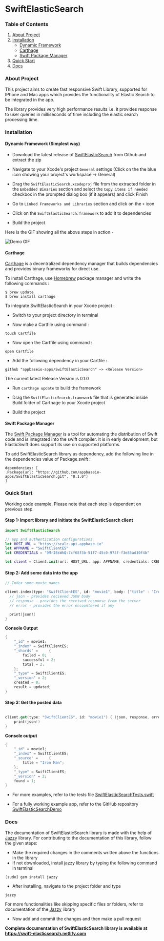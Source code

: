 # SwiftElasticSearch

### Table of Contents

1. [About Project](https://github.com/appbaseio-apps/SwiftElasticSearch#about-project)
2. [Installation](https://github.com/appbaseio-apps/SwiftElasticSearch#installation)
    * [Dynamic Framework](https://github.com/appbaseio-apps/SwiftElasticSearch#dynamic-framework-simplest-way)
    * [Carthage](https://github.com/appbaseio-apps/SwiftElasticSearch#carthage)
    * [Swift Package Manager](https://github.com/appbaseio-apps/SwiftElasticSearch#swift-package-manager)
3. [Quick Start](https://github.com/appbaseio-apps/SwiftElasticSearch#quick-start)
4. [Docs](https://github.com/appbaseio-apps/SwiftElasticSearch#docs)

### About Project

This project aims to create fast responsive Swift Library, supported for IPhone and Mac apps which provides the functionality of Elastic Search to be integrated in the app.

The library provides very high performance results i.e. it provides response to user queries in milliseconds of time including the elastic search processing time.

### Installation

#### Dynamic Framework (Simplest way)

* Download the latest release of [SwiftElasticSearch](https://github.com/appbaseio-apps/SwiftElasticSearch/archive/v0.1.0.zip) from Github and extract the zip 

* Navigate to your Xcode's project `General` settings (Click on the the blue icon showing your project's workspace -> General)

* Drag the `SwiftElasticSearch.xcodeproj` file from the extracted folder in the `Embedded Binaries` section and select the `Copy items if needed` checkbox in the prompted dialog box (if it appears) and click Finish

* Go to `Linked Frameworks and Libraries` section and click on the `+` icon

* Click on the `SwiftElasticSearch.framework` to add it to dependencies

* Build the project

Here is the GIF showing all the above steps in action - 

![Demo GIF](https://github.com/harsh-2711/Resources/blob/master/SwiftElasticSearchDemo.gif)

#### Carthage

[Carthage](https://github.com/Carthage/Carthage) is a decentralized dependency manager that builds dependencies and provides binary frameworks for direct use.

To install Carthage, use [Homebrew](https://brew.sh/) package manager and write the following commands :

```
$ brew update
$ brew install carthage
```
To integrate SwiftElasticSearch in your Xcode project :

* Switch to your project directory in terminal

* Now make a Cartfile using command :

```
touch Cartfile
```
* Now open the Cartfile using command :

```
open Cartfile
```
* Add the following dependency in your Cartfile :

```
github "appbaseio-apps/SwiftElasticSearch" ~> <Release Version>
```
The current latest Release Version is 0.1.0

* Run `carthage update` to build the framework

* Drag the `SwiftElasticSearch.framework` file that is generated inside Build folder of Carthage to your Xcode project

* Build the project

#### Swift Package Manager

The [Swift Package Manager](https://swift.org/package-manager/) is a tool for automating the distribution of Swift code and is integrated into the swift compiler. It is in early development, but ElasticSwift does support its use on supported platforms.

To add SwiftElasticSearch library as dependency, add the following line in the dependencies value of Package.swift : 

```
dependencies: [
.Package(url: "https://github.com/appbaseio-apps/SwiftElasticSearch.git", "0.1.0")
]
```

### Quick Start

Working code example. Please note that each step is dependent on previous step.

#### Step 1: Import library and initiate the SwiftElasticSearch client

```swift
import SwiftElasticSearch

// app and authentication configurations
let HOST_URL = "https://scalr.api.appbase.io"
let APPNAME = "SwiftClientES"
let CREDENTIALS = "9MrI8sWhQ:7cf68f3b-51f7-45c0-973f-f3e85ad10f4b"

let client = Client.init(url: HOST_URL, app: APPNAME, credentials: CREDENTIALS)
```

#### Step 2: Add some data into the app

```swift
// Index some movie names

client.index(type: "SwiftClientES", id: "movie1", body: ["title" : "Iron Man"]) { (json, response, error) in
  // json - provides recieved JSON body
  // response - provides the received response from the server
  // error - provides the error encountered if any

  print(json!)
}
```

**Console Output**

```swift
{
    "_id" = movie1;
    "_index" = SwiftClientES;
    "_shards" =     {
        failed = 0;
        successful = 2;
        total = 2;
    };
    "_type" = SwiftClientES;
    "_version" = 2;
    created = 0;
    result = updated;
}
```

#### Step 3: Get the posted data

```swift

client.get(type: "SwiftClientES", id: "movie1") { (json, response, error) in
    print(json!)
}
```

**Console output**

```swift
{
    "_id" = movie1;
    "_index" = SwiftClientES;
    "_source" =     {
        title = "Iron Man";
    };
    "_type" = SwiftClientES;
    "_version" = 2;
    found = 1;
}
```

* For more examples, refer to the tests file [SwiftElasticSearchTests.swift](https://github.com/appbaseio-apps/SwiftElasticSearch/blob/master/SwiftElasticSearchTests/SwiftElasticSearchTests.swift)

* For a fully working example app, refer to the GitHub repository [SwiftElasticSearchDemo](https://github.com/harsh-2711/SwiftElasticSearchDemo)

### Docs

The documentation of SwiftElasticSearch library is made with the help of [Jazzy](https://github.com/realm/jazzy) library. For contributing to the documentation of this library, follow the given steps:

* Make the required changes in the comments written above the functions in the library
* If not downloaded, install jazzy library by typing the following command in terminal
```
[sudo] gem install jazzy
```
* After installing, navigate to the project folder and type 
```
jazzy
```
For more functionalities like skipping specific files or folders, refer to documentation of the  [Jazzy](https://github.com/realm/jazzy)  library
* Now add and commit the changes and then make a pull request

**Complete documentation of SwiftElasticSearch library is available at https://swift-elasticsearch.netlify.com**
